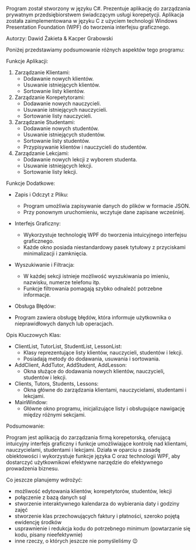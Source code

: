 Program został stworzony w języku C#. Prezentuje aplikację do zarządzania prywatnym przedsiębiorstwem świadczącym usługi korepetycji. 
Aplikacja została zaimplementowana w języku C z użyciem technologii Windows Presentation Foundation (WPF) do tworzenia interfejsu graficznego. 

Autorzy: Dawid Żakieta & Kacper Grabowski

Poniżej przedstawiamy podsumowanie różnych aspektów tego programu:

Funkcje Aplikacji:

1. Zarządzanie Klientami:
   - Dodawanie nowych klientów.
   - Usuwanie istniejących klientów.
   - Sortowanie listy klientów.
2. Zarządzanie Korepetytorami:
   - Dodawanie nowych nauczycieli.
   - Usuwanie istniejących nauczycieli.
   - Sortowanie listy nauczycieli.
3. Zarządzanie Studentami:
   - Dodawanie nowych studentów.
   - Usuwanie istniejących studentów.
   - Sortowanie listy studentów.
   - Przypisywanie klientów i nauczycieli do studentów.
4. Zarządzanie Lekcjami:
   - Dodawanie nowych lekcji z wyborem studenta.
   - Usuwanie istniejących lekcji.
   - Sortowanie listy lekcji.

Funkcje Dodatkowe:

- Zapis i Odczyt z Pliku:
  - Program umożliwia zapisywanie danych do plików w formacie JSON.
  - Przy ponownym uruchomieniu, wczytuje dane zapisane wcześniej.
- Interfejs Graficzny:
  - Wykorzystuje technologię WPF do tworzenia intuicyjnego interfejsu graficznego.
  - Każde okno posiada niestandardowy pasek tytułowy z przyciskami minimalizacji i zamknięcia.

- Wyszukiwanie i Filtracja:
  - W każdej sekcji istnieje możliwość wyszukiwania po imieniu, nazwisku, numerze telefonu itp.
  - Funkcje filtrowania pomagają szybko odnaleźć potrzebne informacje.
- Obsługa Błędów:
 - Program zawiera obsługę błędów, która informuje użytkownika o nieprawidłowych danych lub operacjach.

Opis Kluczowych Klas:
 
- ClientList, TutorList, StudentList, LessonList:
  - Klasy reprezentujące listy klientów, nauczycieli, studentów i lekcji.
  - Posiadają metody do dodawania, usuwania i sortowania.
- AddClient, AddTutor, AddStudent, AddLesson:
  - Okna służące do dodawania nowych klientów, nauczycieli, studentów i lekcji.
- Clients, Tutors, Students, Lessons:
  - Okna główne do zarządzania klientami, nauczycielami, studentami i lekcjami.
- MainWindow:
  - Główne okno programu, inicjalizujące listy i obsługujące nawigację między różnymi sekcjami.

Podsumowanie:
 
Program jest aplikacją do zarządzania firmą korepetorską, oferującą intuicyjny interfejs graficzny i funkcje umożliwiające kontrolę nad klientami, nauczycielami, studentami i lekcjami. Działa w oparciu o zasadę obiektowości i wykorzystuje funkcje języka C oraz technologii WPF, aby dostarczyć użytkownikowi efektywne narzędzie do efektywnego prowadzenia biznesu.

Co jeszcze planujemy wdrożyć:

- możliwość edytowania klientów, korepetytorów, studentów, lekcji
- połączenie z bazą danych sql
- stworzenie interaktywnego kalendarza do wybierania daty i godziny zajęć
- stworzenie klas przechowujących faktury i płatności, szeroko pojętą ewidencję środków
- usprawnienie i redukcja kodu do potrzebnego minimum (powtarzanie się kodu, pisany nieefektywnie)
- inne rzeczy, o których jeszcze nie pomyśleliśmy 😉
